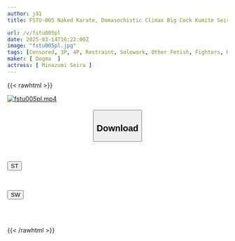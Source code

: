 ```yaml
---
author: j91
title: FSTU-005 Naked Karate, Domasochistic Climax Big Cock Kumite Seira Mizusumi

url: /v/fstu005pl
date: 2025-03-14T16:22:00Z
image: "fstu005pl.jpg"
tags: [Censored, 3P, 4P, Restraint, Solowork, Other Fetish, Fighters, Huge Cock	]
maker: [ Dogma  ]
actress: [ Minazumi Seira ]
---
```



{{< rawhtml >}}

<div class="video" data-videoid="M04o6zXRdahw34">
    <a href="javascript:;">
        <img src="/v/fstu005pl/fstu005pl.jpg" width="WIDTH" height="HEIGHT" alt="fstu005pl.mp4" loading="lazy">
    </a>
</div>

<script type="text/javascript" src="https://j91.asia/asset/on-demand-st.js"></script>

<br>
  <link rel="stylesheet" href="https://j91.asia/asset/bs5.css">
  
  <center>
  <button class="btn btn-primary" type="button" data-bs-toggle="collapse" data-bs-target=".multi-collapse" aria-expanded="false" aria-controls="multiCollapseExample1 multiCollapseExample2"><h2>Download</h2></button></center>
</p>
<div class="row">
  <div class="col">
    <div class="collapse multi-collapse" id="multiCollapseExample1">
      <div class="card card-body">
	      	      <br>
<div class="buttons">  
<p><a href="/v/fstu005pl/st.html" target="_blank"><button class="btn-hover color-3"><i class="fa fa-download"></i> ST</button></a></p></div>
    </div>
  </div>
</div>
  <div class="col">
    <div class="collapse multi-collapse" id="multiCollapseExample2">
      <div class="card card-body">
	      <br>
<div class="buttons">
<p><a href="/v/fstu005pl/sw.html" target="_blank"><button class="btn-hover color-2"><i class="fa fa-download"></i> SW</button></a></p></div>
<br><br>
      </div>
    </div>
  </div>
</div>

{{< /rawhtml >}}